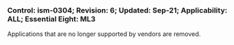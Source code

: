 ### Control: ism-0304; Revision: 6; Updated: Sep-21; Applicability: ALL; Essential Eight: ML3
<p>Applications that are no longer supported by vendors are removed.</p>